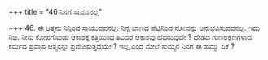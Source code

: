 +++
title = "46 ನಿನಗೆ ಸಾವವನಲ್ಲ"

+++
46. ಈ ಆತ್ಮನು ನಿನ್ನಿಂದ ಸಾಯುವವನಲ್ಲ. ನಿನ್ನ ಬಾಣದ ಪೆಟ್ಟಿನಿಂದ ನೋವನ್ನು ಅನುಭವಿಸುವವನಲ್ಲ. ಇದು ನಿಜ. ನೀನು ಕೋಪಗೊಂಡು ಆಕಾಶಕ್ಕೆ ಕತ್ತಿಯಿಂದ ತಿವಿದರೆ ಆಕಾಶವು ಹೆದರುವುದೇ ? ದೇಹದ ಗುಣಲಕ್ಷಣಗಳಾದ ಕರ್ಮದ ಪ್ರವಾಹ ಆತ್ಮನನ್ನು ಪ್ರವೇಶಿಸುತ್ತದೆಯೇ ? ಇಲ್ಲ ಎಂದ ಮೇಲೆ ಸುಮ್ಮನೆ ನಿನಗೆ ಈ ಹಮ್ಮು ಏಕೆ ?